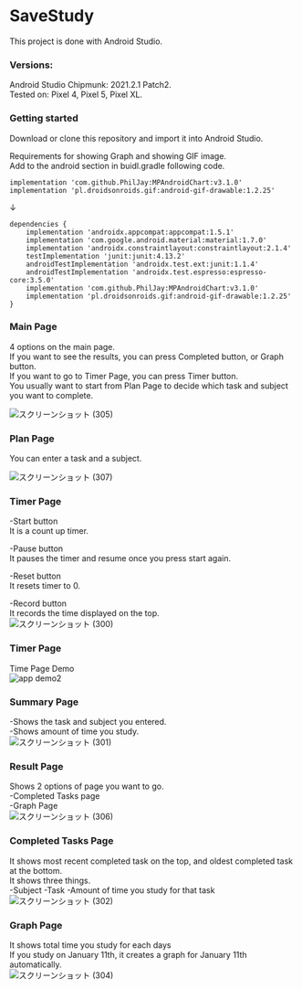 # SaveStudy

This project is done with Android Studio.


### Versions:
Android Studio Chipmunk: 2021.2.1 Patch2.  
Tested on: Pixel 4, Pixel 5, Pixel XL. 




### Getting started  
Download or clone this repository and import it into Android Studio.   
  
    
      
        
        



Requirements for showing Graph and showing GIF image.  
Add to the android section in buidl.gradle following code.

```
implementation 'com.github.PhilJay:MPAndroidChart:v3.1.0'
implementation 'pl.droidsonroids.gif:android-gif-drawable:1.2.25'
```
↓  
```
dependencies {
    implementation 'androidx.appcompat:appcompat:1.5.1'
    implementation 'com.google.android.material:material:1.7.0'
    implementation 'androidx.constraintlayout:constraintlayout:2.1.4'
    testImplementation 'junit:junit:4.13.2'
    androidTestImplementation 'androidx.test.ext:junit:1.1.4'
    androidTestImplementation 'androidx.test.espresso:espresso-core:3.5.0'
    implementation 'com.github.PhilJay:MPAndroidChart:v3.1.0'
    implementation 'pl.droidsonroids.gif:android-gif-drawable:1.2.25'
}
```  

### Main Page
4 options on the main page.  
If you want to see the results, you can press Completed button, or Graph button.  
If you want to go to Timer Page, you can press Timer button.  
You usually want to start from Plan Page to decide which task and subject you want to complete.  

![スクリーンショット (305)](https://user-images.githubusercontent.com/64859961/211694676-20aa0032-d70d-4f97-9c78-aeaa8a13f8b1.png)

### Plan Page
You can enter a task and a subject.  

![スクリーンショット (307)](https://user-images.githubusercontent.com/64859961/211694742-610807c5-3f8c-4dfa-9e84-039760c64d9c.png)

### Timer Page
-Start button  
It is a count up timer.  

-Pause button  
It pauses the timer and resume once you press start again.   

-Reset button  
It resets timer to 0.  

-Record button  
It records the time displayed on the top.  
![スクリーンショット (300)](https://user-images.githubusercontent.com/64859961/211694760-d7fbc71d-0dbc-4cbf-8a1f-e3cda6a0f3c9.png)  


### Timer Page  
Time Page Demo  
![app demo2](https://user-images.githubusercontent.com/64859961/211703774-c2a8ddc8-4745-41ea-bf93-e9a03700c3e9.gif)


### Summary Page
  
-Shows the task and subject you entered.  
-Shows amount of time you study.  
![スクリーンショット (301)](https://user-images.githubusercontent.com/64859961/211694771-2d9b3a4d-4662-4aef-874a-4988446c0fc8.png)

### Result Page
Shows 2 options of page you want to go.  
-Completed Tasks page  
-Graph Page  
![スクリーンショット (306)](https://user-images.githubusercontent.com/64859961/211694785-1f4918b6-d964-404a-9b78-405e8508c4d1.png)

### Completed Tasks Page  
It shows most recent completed task on the top, and oldest completed task at the bottom.  
It shows three things.  
-Subject
-Task
-Amount of time you study for that task  
![スクリーンショット (302)](https://user-images.githubusercontent.com/64859961/211694803-41af5327-8b71-4552-96e1-885517d31866.png)


### Graph Page  
It shows total time you study for each days  
If you study on January 11th, it creates a graph for January 11th automatically.  
![スクリーンショット (304)](https://user-images.githubusercontent.com/64859961/211694812-e4ad02ad-ef8b-474b-9613-c86f9d6dc9fa.png)
